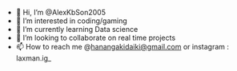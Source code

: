 - 👋 Hi, I’m @AlexKbSon2005
- 👀 I’m interested in coding/gaming
- 🌱 I’m currently learning Data science
- 💞️ I’m looking to collaborate on real time projects
- 📫 How to reach me @hanangakidaiki@gmail.com or instagram : laxman.ig_

<!---
AlexKbSon2005/AlexKbSon2005 is a ✨ special ✨ repository because its `README.md` (this file) appears on your GitHub profile.
You can click the Preview link to take a look at your changes.
--->
